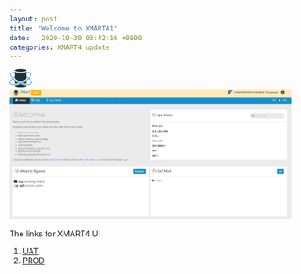 ```yaml
---
layout: post
title: "Welcome to XMART41"
date:   2020-10-30 03:42:16 +0800
categories: XMART4 update
---
```

 ![image](./logo.png)
 ![image](./XMART4HomePage.png)
 
The links for XMART4 UI

  1. [UAT]
  2. [PROD]

[UAT]: https://portal-uat.who.int/xmart4/
[PROD]: https://extranet.who.int/xmart4/
